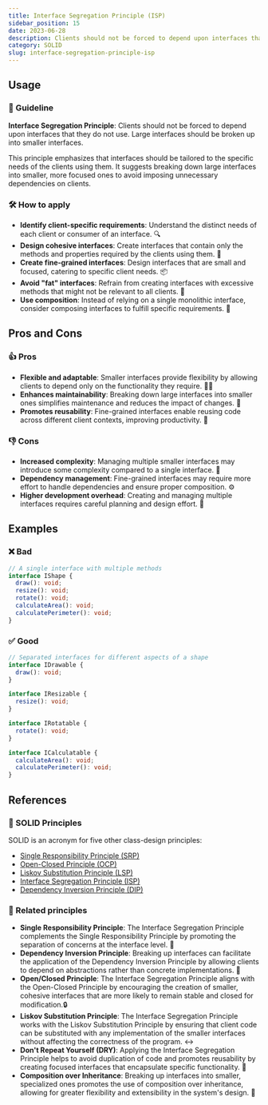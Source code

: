 ```yaml
---
title: Interface Segregation Principle (ISP)
sidebar_position: 15
date: 2023-06-28
description: Clients should not be forced to depend upon interfaces that they do not use. Large interfaces should be broken up into smaller interfaces.
category: SOLID
slug: interface-segregation-principle-isp
---
```


## Usage

### 📝 Guideline
**Interface Segregation Principle**: Clients should not be forced to depend upon interfaces that they do not use. Large interfaces should be broken up into smaller interfaces.

This principle emphasizes that interfaces should be tailored to the specific needs of the clients using them. It suggests breaking down large interfaces into smaller, more focused ones to avoid imposing unnecessary dependencies on clients.

### 🛠️ How to apply
- **Identify client-specific requirements**: Understand the distinct needs of each client or consumer of an interface. 🔍
- **Design cohesive interfaces**: Create interfaces that contain only the methods and properties required by the clients using them. 🧩
- **Create fine-grained interfaces**: Design interfaces that are small and focused, catering to specific client needs. 📦
- **Avoid "fat" interfaces**: Refrain from creating interfaces with excessive methods that might not be relevant to all clients. 🦣
- **Use composition**: Instead of relying on a single monolithic interface, consider composing interfaces to fulfill specific requirements. 🎯

## Pros and Cons

### 👍 Pros
- **Flexible and adaptable**: Smaller interfaces provide flexibility by allowing clients to depend only on the functionality they require. 🧘‍♂️
- **Enhances maintainability**: Breaking down large interfaces into smaller ones simplifies maintenance and reduces the impact of changes. 🧹
- **Promotes reusability**: Fine-grained interfaces enable reusing code across different client contexts, improving productivity. 🔄

### 👎 Cons
- **Increased complexity**: Managing multiple smaller interfaces may introduce some complexity compared to a single interface. 🤔
- **Dependency management**: Fine-grained interfaces may require more effort to handle dependencies and ensure proper composition. ⚙️
- **Higher development overhead**: Creating and managing multiple interfaces requires careful planning and design effort. 💼

## Examples

### ❌ Bad
```typescript
// A single interface with multiple methods
interface IShape {
  draw(): void;
  resize(): void;
  rotate(): void;
  calculateArea(): void;
  calculatePerimeter(): void;
}
```

### ✅ Good
```typescript
// Separated interfaces for different aspects of a shape
interface IDrawable {
  draw(): void;
}

interface IResizable {
  resize(): void;
}

interface IRotatable {
  rotate(): void;
}

interface ICalculatable {
  calculateArea(): void;
  calculatePerimeter(): void;
}
```

## References

### 🧱 SOLID Principles

SOLID is an acronym for five other class-design principles:

- [Single Responsibility Principle (SRP)](single-responsibility-principle-srp)
- [Open-Closed Principle (OCP)](open-closed-principle-ocp)
- [Liskov Substitution Principle (LSP)](liskov-substitution-principle-lsp)
- [Interface Segregation Principle (ISP)](interface-segregation-principle-isp)
- [Dependency Inversion Principle (DIP)](dependency-inversion-principle-dip)

### 🔀 Related principles
- **Single Responsibility Principle**: The Interface Segregation Principle complements the Single Responsibility Principle by promoting the separation of concerns at the interface level. 🎯
- **Dependency Inversion Principle**: Breaking up interfaces can facilitate the application of the Dependency Inversion Principle by allowing clients to depend on abstractions rather than concrete implementations. 🔄
- **Open/Closed Principle**: The Interface Segregation Principle aligns with the Open-Closed Principle by encouraging the creation of smaller, cohesive interfaces that are more likely to remain stable and closed for modification.🔒
- **Liskov Substitution Principle**: The Interface Segregation Principle works with the Liskov Substitution Principle by ensuring that client code can be substituted with any implementation of the smaller interfaces without affecting the correctness of the program. ↔️
- **Don't Repeat Yourself (DRY)**: Applying the Interface Segregation Principle helps to avoid duplication of code and promotes reusability by creating focused interfaces that encapsulate specific functionality. 🌟
- **Composition over Inheritance**: Breaking up interfaces into smaller, specialized ones promotes the use of composition over inheritance, allowing for greater flexibility and extensibility in the system's design. 💎